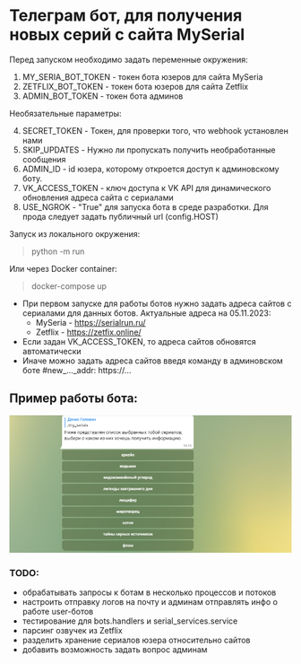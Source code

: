 # Телеграм бот, для получения новых серий с сайта MySerial
Перед запуском необходимо задать переменные окружения:
1) MY_SERIA_BOT_TOKEN - токен бота юзеров для сайта MySeria
2) ZETFLIX_BOT_TOKEN - токен бота юзеров для сайта Zetflix
3) ADMIN_BOT_TOKEN - токен бота админов

Необязательные параметры:

4) SECRET_TOKEN - Токен, для проверки того, что webhook установлен нами
5) SKIP_UPDATES - Нужно ли пропускать получить необработанные сообщения 
6) ADMIN_ID - id юзера, которому откроется доступ к админовскому боту.
7) VK_ACCESS_TOKEN - ключ доступа к VK API для динамического обновления адреса сайта с сериалами 
8) USE_NGROK - "True" для запуска бота в среде разработки. Для прода следует задать публичный url (config.HOST)

Запуск из локального окружения:
> python -m run

Или через Docker container:
> docker-compose up

* При первом запуске для работы ботов нужно задать адреса сайтов с сериалами для данных ботов. Актуальные адреса на 05.11.2023:
    * MySeria - https://serialrun.ru/
    * Zetflix - https://zetfix.online/
* Если задан VK_ACCESS_TOKEN, то адреса сайтов обновятся автоматически
* Иначе можно задать адреса сайтов введя команду в админовском боте #new_..._addr: https://...

## Пример работы бота:
![Alt text](/bot.png?raw=true "Пример использования бота")

### TODO:
* обрабатывать запросы к ботам в несколько процессов и потоков
* настроить отправку логов на почту и админам отправлять инфо о работе user-ботов
* тестирование для bots.handlers и serial_services.service
* парсинг озвучек из Zetflix
* разделить хранение сериалов юзера относительно сайтов
* добавить возможность задать вопрос админам

